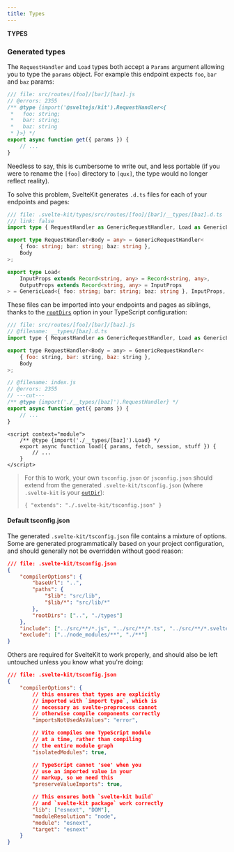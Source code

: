 ```yaml
---
title: Types
---
```


**TYPES**

### Generated types

The `RequestHandler` and `Load` types both accept a `Params` argument allowing you to type the `params` object. For example this endpoint expects `foo`, `bar` and `baz` params:

```js
/// file: src/routes/[foo]/[bar]/[baz].js
// @errors: 2355
/** @type {import('@sveltejs/kit').RequestHandler<{
 *   foo: string;
 *   bar: string;
 *   baz: string
 * }>} */
export async function get({ params }) {
	// ...
}
```

Needless to say, this is cumbersome to write out, and less portable (if you were to rename the `[foo]` directory to `[qux]`, the type would no longer reflect reality).

To solve this problem, SvelteKit generates `.d.ts` files for each of your endpoints and pages:

```ts
/// file: .svelte-kit/types/src/routes/[foo]/[bar]/__types/[baz].d.ts
/// link: false
import type { RequestHandler as GenericRequestHandler, Load as GenericLoad } from '@sveltejs/kit';

export type RequestHandler<Body = any> = GenericRequestHandler<
	{ foo: string; bar: string; baz: string },
	Body
>;

export type Load<
	InputProps extends Record<string, any> = Record<string, any>,
	OutputProps extends Record<string, any> = InputProps
> = GenericLoad<{ foo: string; bar: string; baz: string }, InputProps, OutputProps>;
```

These files can be imported into your endpoints and pages as siblings, thanks to the [`rootDirs`](https://www.typescriptlang.org/tsconfig#rootDirs) option in your TypeScript configuration:

```js
/// file: src/routes/[foo]/[bar]/[baz].js
// @filename: __types/[baz].d.ts
import type { RequestHandler as GenericRequestHandler, Load as GenericLoad } from '@sveltejs/kit';

export type RequestHandler<Body = any> = GenericRequestHandler<
	{ foo: string, bar: string, baz: string },
	Body
>;

// @filename: index.js
// @errors: 2355
// ---cut---
/** @type {import('./__types/[baz]').RequestHandler} */
export async function get({ params }) {
	// ...
}
```

```svelte
<script context="module">
	/** @type {import('./__types/[baz]').Load} */
	export async function load({ params, fetch, session, stuff }) {
		// ...
	}
</script>
```

> For this to work, your own `tsconfig.json` or `jsconfig.json` should extend from the generated `.svelte-kit/tsconfig.json` (where `.svelte-kit` is your [`outDir`](/docs/configuration#outdir)):
>
>     { "extends": "./.svelte-kit/tsconfig.json" }

#### Default tsconfig.json

The generated `.svelte-kit/tsconfig.json` file contains a mixture of options. Some are generated programmatically based on your project configuration, and should generally not be overridden without good reason:

```json
/// file: .svelte-kit/tsconfig.json
{
	"compilerOptions": {
		"baseUrl": "..",
		"paths": {
			"$lib": "src/lib",
			"$lib/*": "src/lib/*"
		},
		"rootDirs": ["..", "./types"]
	},
	"include": ["../src/**/*.js", "../src/**/*.ts", "../src/**/*.svelte"],
	"exclude": ["../node_modules/**", "./**"]
}
```

Others are required for SvelteKit to work properly, and should also be left untouched unless you know what you're doing:

```json
/// file: .svelte-kit/tsconfig.json
{
	"compilerOptions": {
		// this ensures that types are explicitly
		// imported with `import type`, which is
		// necessary as svelte-preprocess cannot
		// otherwise compile components correctly
		"importsNotUsedAsValues": "error",

		// Vite compiles one TypeScript module
		// at a time, rather than compiling
		// the entire module graph
		"isolatedModules": true,

		// TypeScript cannot 'see' when you
		// use an imported value in your
		// markup, so we need this
		"preserveValueImports": true,

		// This ensures both `svelte-kit build`
		// and `svelte-kit package` work correctly
		"lib": ["esnext", "DOM"],
		"moduleResolution": "node",
		"module": "esnext",
		"target": "esnext"
	}
}
```
